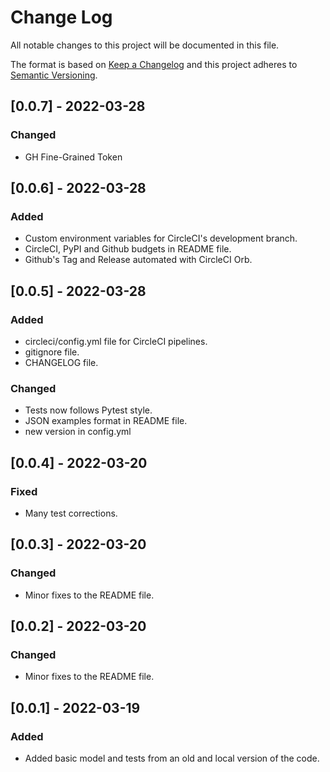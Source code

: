 # Change Log

All notable changes to this project will be documented in this file.

The format is based on [Keep a Changelog](http://keepachangelog.com/)
and this project adheres to [Semantic Versioning](http://semver.org/).

## [0.0.7] - 2022-03-28

### Changed

- GH Fine-Grained Token

## [0.0.6] - 2022-03-28

### Added

- Custom environment variables for CircleCI's development branch.
- CircleCI, PyPI and Github budgets in README file.
- Github's Tag and Release automated with CircleCI Orb.

## [0.0.5] - 2022-03-28

### Added

- circleci/config.yml file for CircleCI pipelines.
- gitignore file.
- CHANGELOG file.

### Changed

- Tests now follows Pytest style.
- JSON examples format in README file.
- new version in config.yml

## [0.0.4] - 2022-03-20

### Fixed

- Many test corrections.

## [0.0.3] - 2022-03-20

### Changed

- Minor fixes to the README file.

## [0.0.2] - 2022-03-20

### Changed

- Minor fixes to the README file.

## [0.0.1] - 2022-03-19

### Added

- Added basic model and tests from an old and local version of the code.